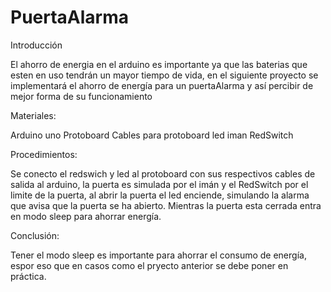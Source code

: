 # PuertaAlarma

Introducción 

El ahorro de energia en el arduino es importante ya que las baterias que esten en uso tendrán un mayor tiempo de vida, en el siguiente proyecto se implementará el ahorro de energía para un puertaAlarma y así percibir de mejor forma de su funcionamiento

Materiales:

Arduino uno
Protoboard
Cables para protoboard
led
iman
RedSwitch


Procedimientos:

Se conecto el redswich y led  al protoboard con sus respectivos cables de salida al arduino,  la puerta es simulada por el imán y el RedSwitch por el limite de la puerta, al abrir la puerta el led enciende, simulando la alarma que avisa que la puerta se ha abierto.
Mientras la puerta esta cerrada entra en modo sleep para ahorrar energía.


Conclusión:

Tener el modo sleep es importante para ahorrar el consumo de energía, espor eso que en casos como el pryecto anterior se debe poner en práctica.
